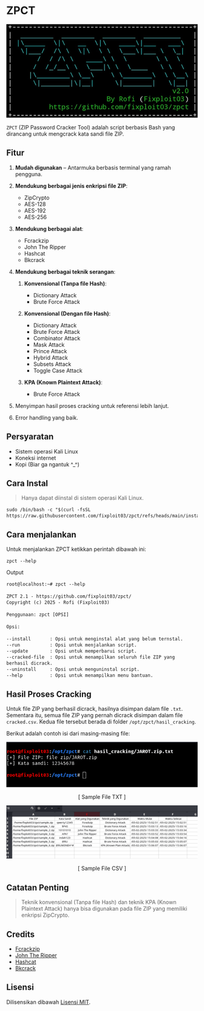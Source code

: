 # ZPCT

![](https://github.com/fixploit03/zpct/blob/main/img/zpct.jpg)

`ZPCT` (ZIP Password Cracker Tool) adalah script berbasis Bash yang dirancang untuk mengcrack kata sandi file ZIP.

## Fitur

1. **Mudah digunakan** – Antarmuka berbasis terminal yang ramah pengguna.
2. **Mendukung berbagai jenis enkripsi file ZIP**:

    - ZipCrypto
    - AES-128
    - AES-192
    - AES-256

3. **Mendukung berbagai alat**:

    - Fcrackzip
    - John The Ripper
    - Hashcat
    - Bkcrack

4. **Mendukung berbagai teknik serangan**:

    1. **Konvensional (Tanpa file Hash)**:

       - Dictionary Attack
       - Brute Force Attack
         
    2. **Konvensional (Dengan file Hash)**:
   
       - Dictionary Attack
       - Brute Force Attack
       - Combinator Attack
       - Mask Attack
       - Prince Attack
       - Hybrid Attack
       - Subsets Attack
       - Toggle Case Attack
         
    3. **KPA (Known Plaintext Attack)**:
       
       - Brute Force Attack

5. Menyimpan hasil proses cracking untuk referensi lebih lanjut.
6. Error handling yang baik.

## Persyaratan

- Sistem operasi Kali Linux
- Koneksi internet
- Kopi (Biar ga ngantuk ^_^)
  
## Cara Instal

> Hanya dapat diinstal di sistem operasi Kali Linux.

```
sudo /bin/bash -c "$(curl -fsSL https://raw.githubusercontent.com/fixploit03/zpct/refs/heads/main/instal.sh)"
```

## Cara menjalankan 

Untuk menjalankan ZPCT ketikkan perintah dibawah ini:

```
zpct --help
```

Output 

```
root@localhost:~# zpct --help

ZPCT 2.1 - https://github.com/fixploit03/zpct/
Copyright (c) 2025 - Rofi (Fixploit03)

Penggunaan: zpct [OPSI]

Opsi:

--install       : Opsi untuk menginstal alat yang belum ternstal.
--run           : Opsi untuk menjalankan script.
--update        : Opsi untuk memperbarui script.
--cracked-file  : Opsi untuk menampilkan seluruh file ZIP yang berhasil dicrack.
--uninstall     : Opsi untuk menguninstal script.
--help          : Opsi untuk menampilkan menu bantuan.
```

## Hasil Proses Cracking 

Untuk file ZIP yang berhasil dicrack, hasilnya disimpan dalam file `.txt`. Sementara itu, semua file ZIP yang pernah dicrack disimpan dalam file `cracked.csv`. Kedua file tersebut berada di folder `/opt/zpct/hasil_cracking`.

Berikut adalah contoh isi dari masing-masing file:

![](https://github.com/fixploit03/zpct/blob/main/img/cracked_txt.png)

<p align="center">
    [ Sample File TXT ]
</p>

![](https://github.com/fixploit03/zpct/blob/main/img/cracked.png)

<p align="center">
    [ Sample File CSV ]
</p>


## Catatan Penting 

> Teknik konvensional (Tanpa file Hash) dan teknik KPA (Known Plaintext Attack) hanya bisa digunakan pada file ZIP yang memiliki enkripsi ZipCrypto.

## Credits

- [Fcrackzip](http://oldhome.schmorp.de/marc/fcrackzip.html)
- [John The Ripper](https://www.openwall.com/john/)
- [Hashcat](https://hashcat.net/hashcat/)
- [Bkcrack](https://github.com/kimci86/bkcrack)

## Lisensi

Dilisensikan dibawah [Lisensi MIT]().
